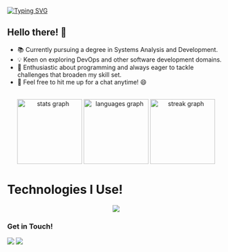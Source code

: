 <a href="https://git.io/typing-svg"><img src="https://readme-typing-svg.demolab.com?font=Fira+Code&weight=900&duration=1000&pause=500&color=AF4DF7&width=435&lines=Welcome+%3DD;i'm+Douglas;Back-End+developer+%3A)" alt="Typing SVG" /></a>
## Hello there! 👋

- 📚 Currently pursuing a degree in Systems Analysis and Development.
- 💡 Keen on exploring DevOps and other software development domains.
- 🚀 Enthusiastic about programming and always eager to tackle challenges that broaden my skill set.
- 💬 Feel free to hit me up for a chat anytime! 😄


<br>
<div align="center">
  <img src="https://github-readme-stats.vercel.app/api?username=Dougsan65&hide_title=false&hide_rank=false&show_icons=true&include_all_commits=true&count_private=true&disable_animations=false&theme=github_dark&locale=en&hide_border=false&order=1" height="150" alt="stats graph"  />
  <img src="https://github-readme-stats.vercel.app/api/top-langs?username=Dougsan65&locale=en&hide_title=false&layout=compact&card_width=320&langs_count=4&theme=github_dark&hide_border=false&order=2" height="150" alt="languages graph"  />
  <img src="https://streak-stats.demolab.com?user=Dougsan65&locale=en&mode=daily&theme=algolia&hide_border=false&border_radius=5&order=3" height="150" alt="streak graph"  />
</div>

# Technologies I Use!
  
<p align="center">
  <a href="https://skillicons.dev">
    <img src="https://skillicons.dev/icons?i=ts,html,css,java,python,nestjs,nodejs,prisma,postgres,lua,kotlin,git,docker,aws" />
  </a>
</p>
  
### Get in Touch!
  
<div>  
  <a href="mailto:douglasclaudino543@gmail.com" title="Gmail"><img src="https://img.shields.io/badge/Gmail-D14836?style=for-the-badge&logo=gmail&logoColor=white" target="_blank"></a>
  <a href="https://www.linkedin.com/in/douglasnobre655/" target="_blank" rel="external" title="Linkedin"><img src="https://img.shields.io/badge/-LinkedIn-%230077B5?style=for-the-badge&logo=linkedin&logoColor=white" target="_blank"></a>
  </div>
